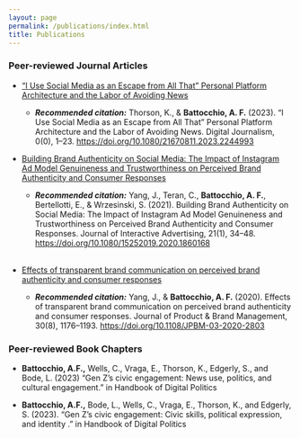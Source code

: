 ```yaml
---
layout: page
permalink: /publications/index.html
title: Publications
---
```


### Peer-reviewed Journal Articles

- [“I Use Social Media as an Escape from All That” Personal Platform Architecture and the Labor of Avoiding News](http://afbat.github.io/files/ThorsonBattocchio_2023.pdf)

    - ***Recommended citation:*** Thorson, K., & **Battocchio, A. F.** (2023). “I Use Social Media as an Escape from All That” Personal Platform Architecture and the Labor of Avoiding News. Digital Journalism, 0(0), 1–23. https://doi.org/10.1080/21670811.2023.2244993

- [Building Brand Authenticity on Social Media: The Impact of Instagram Ad Model Genuineness and Trustworthiness on Perceived Brand Authenticity and Consumer Responses](http://afbat.github.io/files/Yang_et_al_2021.pdf)

    - ***Recommended citation:*** Yang, J., Teran, C., **Battocchio, A. F.**, Bertellotti, E., & Wrzesinski, S. (2021). Building Brand Authenticity on Social Media: The Impact of Instagram Ad Model Genuineness and Trustworthiness on Perceived Brand Authenticity and Consumer Responses. Journal of Interactive Advertising, 21(1), 34–48. https://doi.org/10.1080/15252019.2020.1860168
<br><br>

- [Effects of transparent brand communication on perceived brand authenticity and consumer responses](http://afbat.githun.io/files/YangBattocchio_2020.pdf)

    - ***Recommended citation:*** Yang, J., & **Battocchio, A. F.** (2020). Effects of transparent brand communication on perceived brand authenticity and consumer responses. Journal of Product & Brand Management, 30(8), 1176–1193. https://doi.org/10.1108/JPBM-03-2020-2803
 
### Peer-reviewed Book Chapters

- **Battocchio, A.F.,** Wells, C., Vraga, E., Thorson, K., Edgerly, S., and Bode, L. (2023) “Gen Z’s civic engagement: News use, politics, and cultural engagement.” in Handbook of Digital Politics

- **Battocchio, A.F.,** Bode, L., Wells, C., Vraga, E., Thorson, K., and Edgerly, S. (2023). “Gen Z’s civic engagement: Civic skills, political expression, and identity .” in Handbook of Digital Politics
